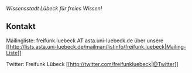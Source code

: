 *Wissensstadt Lübeck für freies Wissen!*

## Kontakt

Mailingliste: freifunk.luebeck AT asta.uni-luebeck.de über unsere [[http://lists.asta.uni-luebeck.de/mailman/listinfo/freifunk.luebeck|Mailing-Liste]]

Twitter: Freifunk Lübeck [[http://twitter.com/freifunkluebeck|@Twitter]]

